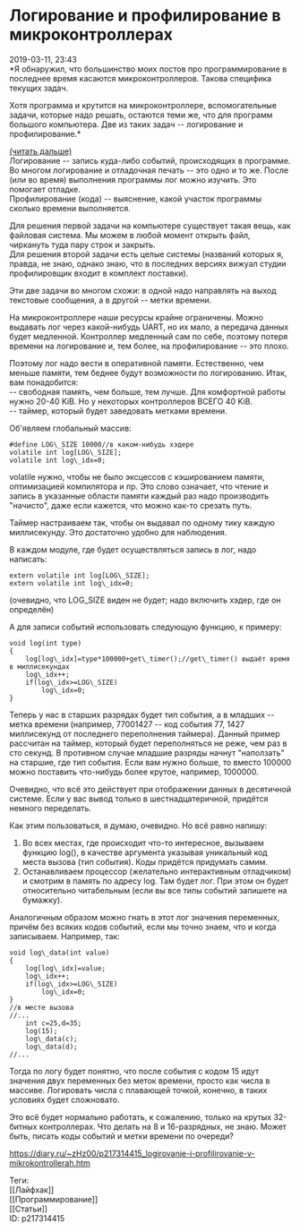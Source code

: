 Логирование и профилирование в микроконтроллерах
=================================================

   
 2019-03-11, 23:43   
   *Я обнаружил, что большинство моих постов про программирование в последнее время касаются микроконтроллеров. Такова специфика текущих задач.   
   
 Хотя программа и крутится на микроконтроллере, вспомогательные задачи, которые надо решать, остаются теми же, что для программ большого компьютера. Две из таких задач -- логирование и профилирование.*    
   
  [(читать дальше)](https://zHz00.diary.ru/p217314415.htm?index=1#linkmore217314415m1)      
 Логирование -- запись куда-либо событий, происходящих в программе. Во многом логирование и отладочная печать -- это одно и то же. После (или во время) выполнения программы лог можно изучить. Это помогает отладке.   
 Профилирование (кода) -- выяснение, какой участок программы сколько времени выполняется.   
   
 Для решения первой задачи на компьютере существует такая вещь, как файловая система. Мы можем в любой момент открыть файл, чиркануть туда пару строк и закрыть.   
 Для решения второй задачи есть целые системы (названий которых я, правда, не знаю, однако знаю, что в последних версиях вижуал студии профилировщик входит в комплект поставки).   
   
 Эти две задачи во многом схожи: в одной надо направлять на выход текстовые сообщения, а в другой -- метки времени.   
   
 На микроконтроллере наши ресурсы крайне ограничены. Можно выдавать лог через какой-нибудь UART, но их мало, а передача данных будет медленной. Контроллер медленный сам по себе, поэтому потеря времени на логирование и, тем более, на профилирование -- это плохо.   
   
 Поэтому лог надо вести в оперативной памяти. Естественно, чем меньше памяти, тем беднее будут возможности по логированию. Итак, вам понадобится:   
 -- свободная память, чем больше, тем лучше. Для комфортной работы нужно 20-40 KiB. Но у некоторых контроллеров ВСЕГО 40 KiB.   
 -- таймер, который будет заведовать метками времени.   
   
 Об'являем глобальный массив:   
   
 
```
#define LOG\_SIZE 10000//в каком-нибудь хэдере  
volatile int log[LOG\_SIZE];  
volatile int log\_idx=0;
```
   
 volatile нужно, чтобы не было эксцессов с кэшированием памяти, оптимизацией компилятора и пр. Это слово означает, что чтение и запись в указанные области памяти каждый раз надо производить "начисто", даже если кажется, что можно как-то срезать путь.   
   
 Таймер настраиваем так, чтобы он выдавал по одному тику каждую миллисекунду. Это достаточно удобно для наблюдения.   
   
 В каждом модуле, где будет осуществляться запись в лог, надо написать:   
   
 
```
extern volatile int log[LOG\_SIZE];  
extern volatile int log\_idx=0;
```
   
 (очевидно, что LOG\_SIZE виден не будет; надо включить хэдер, где он определён)   
   
 А для записи событий использовать следующую функцию, к примеру:   
   
 
```
void log(int type)  
{  
	log[log\_idx]=type*100000+get\_timer();//get\_timer() выдаёт время в миллисекундах  
	log\_idx++;  
	if(log\_idx>=LOG\_SIZE)  
		log\_idx=0;  
}
```
   
 Теперь у нас в старших разрядах будет тип события, а в младших -- метка времени (например, 77001427 -- код события 77, 1427 миллисекунд от последнего переполнения таймера). Данный пример рассчитан на таймер, который будет переполняться не реже, чем раз в сто секунд. В противном случае младшие разряды начнут "наползать" на старшие, где тип события. Если вам нужно больше, то вместо 100000 можно поставить что-нибудь более крутое, например, 1000000.   
   
 Очевидно, что всё это действует при отображении данных в десятичной системе. Если у вас вывод только в шестнадцатеричной, придётся немного переделать.   
   
 Как этим пользоваться, я думаю, очевидно. Но всё равно напишу:   
   
 1. Во всех местах, где происходит что-то интересное, вызываем функцию log(), в качестве аргумента указывая уникальный код места вызова (тип события). Коды придётся придумать самим.   
 2. Останавливаем процессор (желательно интерактивным отладчиком) и смотрим в память по адресу log. Там будет лог. При этом он будет относительно читабельным (если вы все типы событий запишете на бумажку).   
   
 Аналогичным образом можно гнать в этот лог значения переменных, причём без всяких кодов событий, если мы точно знаем, что и когда записываем. Например, так:   
   
 
```
void log\_data(int value)  
{  
	log[log\_idx]=value;  
	log\_idx++;  
	if(log\_idx>=LOG\_SIZE)  
		log\_idx=0;  
}  
//в месте вызова  
//...  
	int c=25,d=35;  
	log(15);  
	log\_data(c);  
	log\_data(d);  
//...
```
   
 Тогда по логу будет понятно, что после события с кодом 15 идут значения двух переменных без меток времени, просто как числа в массиве. Логировать числа с плавающей точкой, конечно, в таких условиях будет сложновато.   
   
 Это всё будет нормально работать, к сожалению, только на крутых 32-битных контроллерах. Что делать на 8 и 16-разрядных, не знаю. Может быть, писать коды событий и метки времени по очереди?   
     
    
 <https://diary.ru/~zHz00/p217314415_logirovanie-i-profilirovanie-v-mikrokontrollerah.htm>   
   
 Теги:   
 [[Лайфхак]]   
 [[Программирование]]   
 [[Статьи]]   
 ID: p217314415